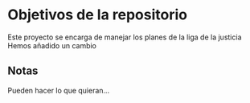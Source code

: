 # Objetivos de la repositorio

Este proyecto se encarga de manejar los planes de la liga de la justicia
Hemos añadido un cambio

## Notas
Pueden hacer lo que quieran...
